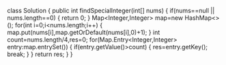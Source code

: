 class Solution {
public int findSpecialInteger(int[] nums) {
if(nums==null || nums.length==0)
{
return 0;
}
Map<Integer,Integer> map=new HashMap<>();
for(int i=0;i<nums.length;i++)
{
map.put(nums[i],map.getOrDefault(nums[i],0)+1);
}
int count=nums.length/4,res=0;
for(Map.Entry<Integer,Integer> entry:map.entrySet())
{
if(entry.getValue()>count)
{
res=entry.getKey();
break;
}
}
return res;
}
}